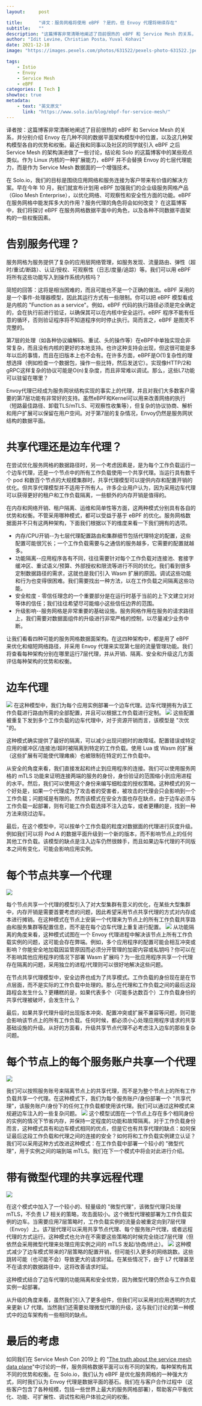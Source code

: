 ```yaml
---
layout:     post

title:      "译文：服务网格将使用 eBPF ？是的，但 Envoy 代理将继续存在"
subtitle:   ""
description: "这篇博客非常清晰地阐述了目前很热的 eBPF 和 Service Mesh 的关系，并分别介绍 Envoy 在几种不同的数据平面架构模型中的位置，以及这几种架构模型各自的优势和权衡。最近我和同事以及社区的同学就引入 eBPF 之后 Service Mesh 的架构演进做了一些讨论，结论和 Solo 的这篇博客中的某些观点类似。作为 Linux 内核的一种扩展能力，eBPF 并不会替换 Envoy 的七层代理能力，而是作为 Service Mesh 数据面的一个增强技术。"
author: "Idit Levine，Christian Posta，Yuval Kohavi"
date: 2021-12-18
image: "https://images.pexels.com/photos/631522/pexels-photo-631522.jpeg?cs=srgb&dl=pexels-quintin-gellar-631522.jpg&fm=jpg"

tags:
    - Istio
    - Envoy
    - Service Mesh
    - eBPF
categories: [ Tech ]
showtoc: true
metadata:
    - text: "英文原文"
      link: "https://www.solo.io/blog/ebpf-for-service-mesh/"
---
```


译者按：这篇博客非常清晰地阐述了目前很热的 eBPF 和 Service Mesh 的关系，并分别介绍 Envoy 在几种不同的数据平面架构模型中的位置，以及这几种架构模型各自的优势和权衡。最近我和同事以及社区的同学就引入 eBPF 之后 Service Mesh 的架构演进做了一些讨论，结论和 Solo 的这篇博客中的某些观点类似。作为 Linux 内核的一种扩展能力，eBPF 并不会替换 Envoy 的七层代理能力，而是作为 Service Mesh 数据面的一个增强技术。

在 Solo.io，我们的目标是围绕应用网络和服务连接为客户带来有价值的解决方案。早在今年 10 月，我们就宣布计划用 eBPF 加强我们的企业级服务网格产品（Gloo Mesh Enterprise），以优化网络、可观察性和安全性方面的功能。eBPF 在服务网格中能发挥多大的作用？服务代理的角色将会如何改变？ 在这篇博客中，我们将探讨 eBPF 在服务网格数据平面中的角色，以及各种不同数据平面架构的一些权衡因素。

# 告别服务代理？

服务网格为服务提供了复杂的应用层网络管理，如服务发现、流量路由、弹性（超时/重试/断路）、认证/授权、可观察性（日志/度量/追踪）等。我们可以用 eBPF 将所有这些功能写入到操作系统内核吗？

简短的回答：这将是相当困难的，而且可能也不是一个正确的做法。eBPF 采用的是一个事件-处理器模型，因此其运行方式有一些限制。你可以把 eBPF 模型看成是内核的 "Function as a service"。例如，eBPF 代码的执行路径必须是完全确定的，会在执行前进行验证，以确保其可以在内核中安全运行。eBPF 程序不能有任意的循环，否则验证程序将不知道程序何时停止执行。简而言之，eBPF 是图灵不完整的。

第7层的处理（如各种协议编解码、重试、头的操作等）在eBPF中单独实现会非常复杂，而且没有内核的更好的本地支持。也许这种支持会出现，但这很可能是多年以后的事情，而且在旧版本上也不会有。在许多方面，eBPF是O(1)复杂性的理想选择（例如检查一个数据包，操作一些比特，然后发送它）。实现像HTTP/2和gRPC这样复杂的协议可能是O(n)复杂度，而且非常难以调试。那么，这些L7功能可以驻留在哪里？

Envoy代理已经成为服务网状结构实现的事实上的代理，并且对我们大多数客户需要的第7层功能有非常好的支持。虽然eBPF和Kernel可以用来改善网络的执行（短路最佳路径、卸载TLS/mTLS、可观察性收集等），但复杂的协议协商、解析和用户扩展可以保留在用户空间。对于第7层的复杂情况，Envoy仍然是服务网状结构的数据平面。

# 共享代理还是边车代理？

在尝试优化服务网格的数据路径时，另一个考虑因素是，是为每个工作负载运行一个边车代理，还是一个节点中的所有工作负载使用一个共享代理。当运行具有数千个 pod 和数百个节点的大规模集群时，共享代理模型可以提供内存和配置开销的优化。但共享代理模型并不适用于所有人。许多企业用户认为，因为采用边车代理可以获得更好的租户和工作负载隔离，一些额外的内存开销是值得的。

在内存和网络开销、租户隔离、运维和简单性等方面，这两种模式分别具有各自的优势和权衡。不管采用哪种模式，都可以受益于基于 eBPF 的优化。服务网格数据面并不只有这两种架构，下面我们根据以下的维度来看一下我们拥有的选项。

* 内存/CPU开销--为七层代理配置路由和集群细节包括代理特定的配置，这些配置可能很冗长；一个工作负载需要与之通信的服务越多，它需要的配置就越多。
* 功能隔离--应用程序各有不同，往往需要针对每个工作负载对连接池、套接字缓冲区、重试语义/预算、外部授权和限流等进行不同的优化。我们看到很多定制数据路径的需求，这就也是我们引入 Wasm 扩展的原因。调试这些功能和行为也变得很困难。我们需要找出一种方法，以在工作负载之间隔离这些功能。
* 安全粒度 - 零信任理念的一个重要部分是在运行时基于当前的上下文建立对对等体的信任；我们往往希望尽可能缩小这些信任边界的范围。
* 升级影响--服务网格是非常重要的基础设施。服务网格作用在服务的请求路径上，我们需要对数据面组件的升级进行非常严格的控制，以尽量减少业务中断。


让我们看看四种可能的服务网格数据面架构。在这四种架构中，都是用了 eBPF 来优化和缩短网络路径，并采用 Envoy 代理来实现第七层的流量管理功能。我们将查看每种架构分别在哪里运行7层代理，并从开销、隔离、安全和升级这几方面评估每种架构的优势和权衡。

# 边车代理

![](https://www.solo.io/wp-content/uploads/2021/12/Img1-1.png)
在这种模型中，我们为每个应用实例部署一个边车代理。边车代理拥有为该工作负载进行路由所需的全部配置，并且可以根据工作负载进行定制。
![](https://www.solo.io/wp-content/uploads/2021/12/Img1a.png)
这些配置被重复下发到多个工作负载的边车代理中，对于资源开销而言，该模型是 "次优 "的。

这种模式确实提供了最好的隔离，可以减少出现问题时的故障域。配置错误或特定应用的缓冲区/连接池/超时被隔离到特定的工作负载。使用 Lua 或 Wasm 的扩展（这些扩展有可能使代理瘫痪）也被限制在特定的工作负载中。

从安全的角度来看，我们直接发起和终止到应用程序的连接。我们可以使用服务网格的 mTLS 功能来证明连接两端的服务的身份，身份验证的范围缩小到应用进程的水平。然后，我们可以使用这个身份来编写细粒度的授权策略。这种模式的另一个好处是，如果一个代理成为了攻击者的受害者，被攻击的代理会只会影响到一个工作负载；问题域是有限的。然而该模式在安全方面也存在缺点，由于边车必须与工作负载一起部署，则有可能工作负载选择不注入边车，或者更糟的是，找到一种方法来绕过边车。

最后，在这个模型中，可以按单个工作负载的粒度对数据面的代理进行灰度升级。例如我们可以将 Pod A 的数据平面升级到一个新的版本，而不影响节点上的任何其他工作负载。该模型的缺点是注入边车仍然很棘手，而且如果边车代理的不同版本之间有变化，可能会影响应用实例。

# 每个节点共享一个代理
![](https://www.solo.io/wp-content/uploads/2021/12/Img2-2.png)

每个节点共享一个代理的模型引入了对大型集群有意义的优化，在某些大型集群中，内存开销是需要首要考虑的问题，因此希望采用节点共享代理的方式对内存成本进行摊销。在这种模式在节点上安装一个代理来为节点上的所有工作负载共享路由和服务集群等配置信息，而不是在每个边车代理上重复进行配置。
![](https://www.solo.io/wp-content/uploads/2021/12/Img2-1.png)
从功能隔离的角度来看，这种模式试图在一个 Envoy 代理进程中解决该节点上所有工作负载实例的问题，这可能会存在弊端。例如，多个应用程序的配置可能会相互冲突或影响？你能安全地加载因监管原因而必须分开管理的加密内容或私钥吗？你可以在不影响其他应用程序的情况下部署 Wasm 扩展吗？为一批应用程序共享一个代理存在隔离的问题，采用独立的进程/代理则可以很好地解决这些问题。

在节点共享代理模型中，安全边界也成为了共享模式。工作负载的身份现在是在节点层面，而不是实际的工作负载中处理的。那么在代理和工作负载之间的最后这段路程会发生什么？更糟糕的是，如果代表多个（可能多达数百个）工作负载身份的共享代理被破坏，会发生什么？

最后，如果共享代理升级时出现版本冲突、配置冲突或扩展不兼容等问题，则可能会影响该节点上的所有工作负载。任何时候，都必须小心处理应用程序请求的共享基础设施的升级。从好的方面看，升级共享节点代理不必考虑注入边车的那些复杂问题。

# 每个节点上的每个服务账户共享一个代理
![](https://www.solo.io/wp-content/uploads/2021/12/Img3-2.png)

我们可以按照服务账号来隔离节点上的共享代理，而不是为整个节点上的所有工作负载共享一个代理。在这种模式下，我们为每个服务账户/身份部署一个 "共享代理"，该服务账户/身份下的任何工作负载都使用该代理。我们可以通过这种模式来规避边车注入的一些复杂问题。
![](https://www.solo.io/wp-content/uploads/2021/12/Img3-1.png)
这个模型试图在一个节点上存在多个相同身份的实例的情况下节省内存，并保持一定程度的功能和故障隔离。对于工作负载身份而言，这种模式具有和边车模式相同的优点，但是它也有共享代理的缺点：如何保证最后这段工作负载和代理之间的连接的安全？如何将和工作负载实例建立认证？我们可以采用这种方式改进这种模式：在工作负载中部署一个较小的 "微型代理"，用于实例之间的端到端 mTLS。我们在下一个模式中将会对此进行介绍。

# 带有微型代理的共享远程代理
![](https://www.solo.io/wp-content/uploads/2021/12/remote-proxy-with-micro-proxy.png)

在这个模式中加入了一个较小的、轻量级的 "微型代理"，该微型代理只处理 mTLS，不负责 L7 相关的策略，攻击面较小。这个微型代理被部署为工作负载实例的边车。当需要应用7层策略时，工作负载实例的流量会被重定向到7层代理（Envoy）上。该7层代理可以采用共享节点代理、每个服务账户代理，或者远程代理的方式运行。这种模式也允许在不需要这些策略的时候完全绕过7层代理（但依然会采用微型代理来处理应用实例之间的 mTLS 发起/协商/终止）。
![](https://www.solo.io/wp-content/uploads/2021/12/Img4-1.png)
这种模式减少了边车模式带来的7层策略的配置开销，但可能引入更多的网络跳数。这些跳转可能（也可能不会）导致更大的请求时延。在某些情况下，由于 L7 代理甚至不在请求的数据路径中，这将改善请求时延。

这种模式结合了边车代理的功能隔离和安全优势，因为微型代理仍然会与工作负载实例一起部署。

从升级的角度来看，虽然我们引入了更多组件，但我们可以采用对应用透明的方式来更新 L7 代理。当然我们还需要处理微型代理的升级，这与我们讨论的第一种模式中的边车架构有一些相同的缺点。

# 最后的考虑
如同我们在 Service Mesh Con 2019上 的 "[The truth about the service mesh data plane](https://www.youtube.com/watch?v=bmf0JQtDJL4)"中讨论的一样，服务网格数据平面可以有不同的架构，每种架构有其不同的优势和权衡。在 Solo.io，我们认为 eBPF 是优化服务网格的一种强大方式，同时我们认为 Envoy 代理是数据平面的基石。我们在与客户合作过程中（这些客户包含了各种规模，包括一些世界上最大的服务网格部署），帮助客户平衡优化、功能、可扩展性、调试性和用户体验之间的权衡。
